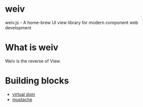 # weiv
weiv.js - A home-brew UI view library for modern component web development

# What is weiv

Weiv is the reverse of View.

# Building blocks

- [virtual dom](https://github.com/Matt-Esch/virtual-dom)
- [mustache](https://github.com/janl/mustache.js)
